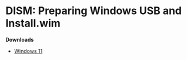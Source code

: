 # DISM: Preparing Windows USB and Install.wim

<b>Downloads</b>

* [Windows 11](https://www.microsoft.com/en-us/software-download/windows11)